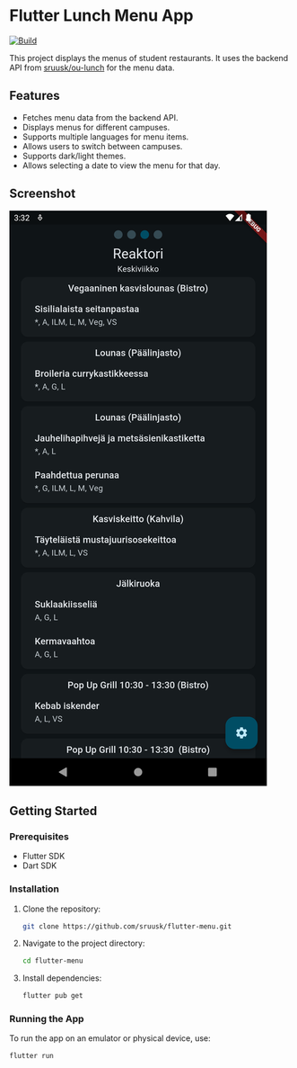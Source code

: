 # Flutter Lunch Menu App

[![Build](https://github.com/sruusk/flutter-menu/actions/workflows/release.yml/badge.svg)](https://github.com/sruusk/flutter-menu/actions/workflows/release.yml)

This project displays the menus of student restaurants. It uses the backend API from [sruusk/ou-lunch](https://github.com/sruusk/ou-lunch) for the menu data.

## Features

- Fetches menu data from the backend API.
- Displays menus for different campuses.
- Supports multiple languages for menu items.
- Allows users to switch between campuses.
- Supports dark/light themes.
- Allows selecting a date to view the menu for that day.

## Screenshot

![App Screenshot](screenshot.png)

## Getting Started

### Prerequisites

- Flutter SDK
- Dart SDK

### Installation

1. Clone the repository:
    ```sh
    git clone https://github.com/sruusk/flutter-menu.git
    ```
2. Navigate to the project directory:
    ```sh
    cd flutter-menu
    ```
3. Install dependencies:
    ```sh
    flutter pub get
    ```

### Running the App

To run the app on an emulator or physical device, use:
```sh
flutter run
